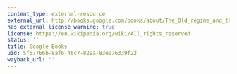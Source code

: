 ```yaml
---
content_type: external-resource
external_url: http://books.google.com/books/about/The_Old_regime_and_the_French_Revolution.html?id=MB5zuyyQ4rMC
has_external_license_warning: true
license: https://en.wikipedia.org/wiki/All_rights_reserved
status: ''
title: Google Books
uid: 5f57766b-8af6-46c7-829a-83e076339f22
wayback_url: ''
---
```

